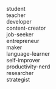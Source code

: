 student  
teacher  
developer  
content-creator  
job-seeker  
entrepreneur  
maker  
language-learner  
self-improver  
productivity-nerd  
researcher  
strategist  